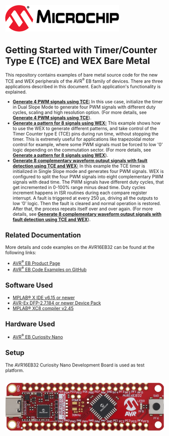 [![MCHP](images/microchip.png)](https://www.microchip.com)

# Getting Started with Timer/Counter Type E (TCE) and WEX Bare Metal

This repository contains examples of bare metal source code for the new TCE and WEX peripherals of the AVR<sup>®</sup> EB family of devices. There are three applications described in this document. Each application's functionality is explained.

 * [<strong>Generate 4 PWM signals using TCE:</strong>](TCE_DS_4PWM_Signals) In this use case, initialize the timer in Dual Slope Mode to generate four PWM signals with different duty cycles, scaling and high resolution option. (For more details, see [<strong>Generate 4 PWM signals using TCE</strong>](TCE_DS_4PWM_Signals)).
  * [<strong>Generate a pattern for 8 signals using WEX:</strong>](WEX_PGM_8Channels_Patterns) This example shows how to use the WEX to generate different patterns, and take control of the Timer Counter type E (TCE) pins during run time, without stopping the timer. This is extremely useful for applications like trapezoidal motor control for example, where some PWM signals must be forced to low '0' logic depending on the commutation sector. (For more details, see [<strong>Generate a pattern for 8 signals using WEX</strong>](WEX_PGM_8Channels_Patterns)).
  * [<strong>Generate 8 complementary waveform output signals with fault detection using TCE and WEX:</strong>](TCE_AND_WEX_8_Complementary_PWM) In this example the TCE timer is initialized in Single Slope mode and generates four PWM signals. WEX is configured to split the four PWM signals into eight complementary PWM signals with dead time. The PWM signals have different duty cycles, that get incremented in 0-100% range minus dead time. Duty cycles increment happens in ISR routines during each compare register interrupt. A fault is triggered at every 250 μs, driving all the outputs to low ‘0’ logic. Then the fault is cleared and normal operation is restored. After that, the process repeats itself over and over again. (For more details, see [<strong>Generate 8 complementary waveform output signals with fault detection using TCE and WEX</strong>](TCE_AND_WEX_8_Complementary_PWM)).

## Related Documentation

More details and code examples on the AVR16EB32 can be found at the following links:

- [AVR<sup>®</sup> EB Product Page](https://www.microchip.com/en-us/product/AVR16EB32)
- [AVR<sup>®</sup> EB Code Examples on GitHub](https://github.com/microchip-pic-avr-examples?q=AVR16EB32)

## Software Used

- [MPLAB® X IDE v6.15 or newer](https://www.microchip.com/en-us/tools-resources/develop/mplab-x-ide)
- [AVR-Ex DFP-2.7.184 or newer Device Pack](https://packs.download.microchip.com/)
- [MPLAB® XC8 compiler v2.45](https://www.microchip.com/en-us/tools-resources/develop/mplab-xc-compilers/downloads-documentation#XC8)

## Hardware Used

- [AVR<sup>®</sup> EB Curiosity Nano](https://www.microchip.com/en-us/product/AVR16EB32)

## Setup

The AVR16EB32 Curiosity Nano Development Board is used as test platform.

<br><img src="images/AVR16EB32_Cnano_Board.png">